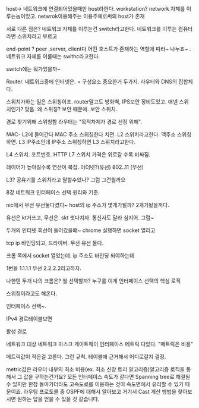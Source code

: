 host-> 네트워크에 연결되어있을때만 host라한다. workstation? network 자체를 이루는놈이있고. netwrok이용해주는 이용주체로써의 host가 존재

서로 다른 점은? 네트워크 자체를 이루는건 switch라고한다. 네트워크를 이루는 컴퓨터라면 스위치라고 부르고

end-point ? peer ,server, client다 어떤 호스트가 존재하는 역할에 따라~ 나누죠~ . 네트워크 자체를 이룰때는 swithc라고한다.

switch에는 뭐가있을까~ 

Router. 네트워크중에 인터넷은. = 구성요소 중요한거 두가지. 라우터와 DNS의 집합체다.

스위치가하는 일은 스위칭이죠. router말고도 방화벽, IPS보안 장비도있고. 애넨 스위치인가? 맞음. 왜 스위칭? 보안 때문에. 보안 스위치.

경로 찾기위해 스위칭함 라우터는 "목적차제가 경로 선정 위해". 

MAC- L2에 들어간다 MAC 주소 스위칭한다 치면. L2 스위치라고한다. 맥주소 스위칭하면. L3 IP주소인데 IP주소 스위칭하면 L3 스위치라고한다.

L4 스위치. 포트번호. HTTP L7 스위치 가격은 위로갈 수록 비싸짐.

레이어가 높아질수록 연산이 복잡. 이더넷?(유선) 802..11 (무선)

L3? 공유기를 스위치라고 말할수있나? 그럼 그건뭘까요




8강 네트워크 인터페이스 선택 원리와 기준.


nic에서 무선 유선둘다켰다~  host의 ip 주소가 몇개가될까? 2개가됬을꺼다.

유선은 kt거쓰고, 무선은. skt 썻다치자. 통신사도 달라 심지어. 그럼~

두개의 인터넷 회선이 들어갔을떄~ chrome 실행하면 socket 열리고

tcp ip 바인딩되고, 드라이버. 무선 유선 둘다.

크롬 쪽에서 socket 열었는데. ip 주소도 바인딩 되야하는데

1번을 1.1.1.1 무선 2.2.2.2라고하자.


나한텐 두개 나의 크롬은? 뭘 선택할까? 누구를 이게 인터페이스 선택의 핵심 로직

스위칭이라고도 해온다. 

인터페이스 선택~. 

IPv4 경로테이블보면

활성 경로

네트워크 대상   네트워크 마스크   게이트웨이   인터페이스   메트릭 다있다. "메트릭은 비용"


메트릭값이 적은걸 고른다. 그런 규칙. 테이블에 근거해서 어디로갈지 결정.

metric값은 라우터 내부의 최소 비용(ex. 최소 신장 트리 알고리즘)알고리즘 로직을 통해서 그 값을 구하는건가요?
모든 인터페이스 속도가 같다면 Spanning tree로 해결될 수 있지만 한참 돌아가더라도 고속도로를 이용하는 것이 속도면에서 유리할 수 있기 때문이죠. 라우팅 프로토콜 중 OSPF에 대해서 알아보고 거기서 Cast 계산 방법을 찾아보시면 원하는 답을 얻을 수 있을 것 같습니다.
